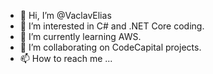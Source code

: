 - 👋 Hi, I’m @VaclavElias
- 👀 I’m interested in C# and .NET Core coding.
- 🌱 I’m currently learning AWS.
- 💞️ I’m collaborating on CodeCapital projects.
- 📫 How to reach me ...

<!---
VaclavElias/VaclavElias is a ✨ special ✨ repository because its `README.md` (this file) appears on your GitHub profile.
You can click the Preview link to take a look at your changes.
--->

